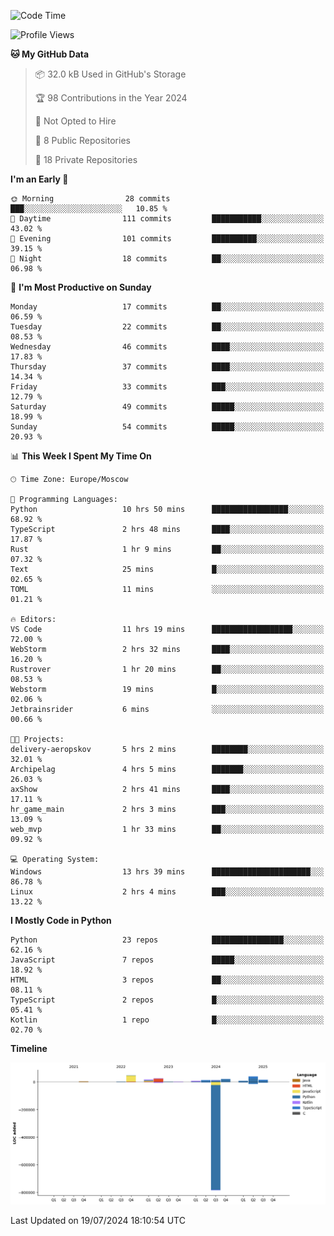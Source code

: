 <!--START_SECTION:waka-->
![Code Time](http://img.shields.io/badge/Code%20Time-412%20hrs%2053%20mins-blue)

![Profile Views](http://img.shields.io/badge/Profile%20Views-1-blue)

**🐱 My GitHub Data** 

> 📦 32.0 kB Used in GitHub's Storage 
 > 
> 🏆 98 Contributions in the Year 2024
 > 
> 🚫 Not Opted to Hire
 > 
> 📜 8 Public Repositories 
 > 
> 🔑 18 Private Repositories 
 > 
**I'm an Early 🐤** 

```text
🌞 Morning                28 commits          ███░░░░░░░░░░░░░░░░░░░░░░   10.85 % 
🌆 Daytime                111 commits         ███████████░░░░░░░░░░░░░░   43.02 % 
🌃 Evening                101 commits         ██████████░░░░░░░░░░░░░░░   39.15 % 
🌙 Night                  18 commits          ██░░░░░░░░░░░░░░░░░░░░░░░   06.98 % 
```
📅 **I'm Most Productive on Sunday** 

```text
Monday                   17 commits          ██░░░░░░░░░░░░░░░░░░░░░░░   06.59 % 
Tuesday                  22 commits          ██░░░░░░░░░░░░░░░░░░░░░░░   08.53 % 
Wednesday                46 commits          ████░░░░░░░░░░░░░░░░░░░░░   17.83 % 
Thursday                 37 commits          ████░░░░░░░░░░░░░░░░░░░░░   14.34 % 
Friday                   33 commits          ███░░░░░░░░░░░░░░░░░░░░░░   12.79 % 
Saturday                 49 commits          █████░░░░░░░░░░░░░░░░░░░░   18.99 % 
Sunday                   54 commits          █████░░░░░░░░░░░░░░░░░░░░   20.93 % 
```


📊 **This Week I Spent My Time On** 

```text
🕑︎ Time Zone: Europe/Moscow

💬 Programming Languages: 
Python                   10 hrs 50 mins      █████████████████░░░░░░░░   68.92 % 
TypeScript               2 hrs 48 mins       ████░░░░░░░░░░░░░░░░░░░░░   17.87 % 
Rust                     1 hr 9 mins         ██░░░░░░░░░░░░░░░░░░░░░░░   07.32 % 
Text                     25 mins             █░░░░░░░░░░░░░░░░░░░░░░░░   02.65 % 
TOML                     11 mins             ░░░░░░░░░░░░░░░░░░░░░░░░░   01.21 % 

🔥 Editors: 
VS Code                  11 hrs 19 mins      ██████████████████░░░░░░░   72.00 % 
WebStorm                 2 hrs 32 mins       ████░░░░░░░░░░░░░░░░░░░░░   16.20 % 
Rustrover                1 hr 20 mins        ██░░░░░░░░░░░░░░░░░░░░░░░   08.53 % 
Webstorm                 19 mins             █░░░░░░░░░░░░░░░░░░░░░░░░   02.06 % 
Jetbrainsrider           6 mins              ░░░░░░░░░░░░░░░░░░░░░░░░░   00.66 % 

🐱‍💻 Projects: 
delivery-aeropskov       5 hrs 2 mins        ████████░░░░░░░░░░░░░░░░░   32.01 % 
Archipelag               4 hrs 5 mins        ███████░░░░░░░░░░░░░░░░░░   26.03 % 
axShow                   2 hrs 41 mins       ████░░░░░░░░░░░░░░░░░░░░░   17.11 % 
hr_game_main             2 hrs 3 mins        ███░░░░░░░░░░░░░░░░░░░░░░   13.09 % 
web_mvp                  1 hr 33 mins        ██░░░░░░░░░░░░░░░░░░░░░░░   09.92 % 

💻 Operating System: 
Windows                  13 hrs 39 mins      ██████████████████████░░░   86.78 % 
Linux                    2 hrs 4 mins        ███░░░░░░░░░░░░░░░░░░░░░░   13.22 % 
```

**I Mostly Code in Python** 

```text
Python                   23 repos            ████████████████░░░░░░░░░   62.16 % 
JavaScript               7 repos             █████░░░░░░░░░░░░░░░░░░░░   18.92 % 
HTML                     3 repos             ██░░░░░░░░░░░░░░░░░░░░░░░   08.11 % 
TypeScript               2 repos             █░░░░░░░░░░░░░░░░░░░░░░░░   05.41 % 
Kotlin                   1 repo              █░░░░░░░░░░░░░░░░░░░░░░░░   02.70 % 
```



**Timeline**

![Lines of Code chart](https://raw.githubusercontent.com/adlemx/adlemx/main/assets/bar_graph.png)


 Last Updated on 19/07/2024 18:10:54 UTC
<!--END_SECTION:waka-->
